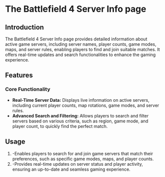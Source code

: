# The Battlefield 4 Server Info page

## Introduction
The Battlefield 4 Server Info page provides detailed information about active game servers, including server names, player counts, game modes, maps, and server rules, enabling players to find and join suitable matches. It offers real-time updates and search functionalities to enhance the gaming experience.

## Features
### Core Functionality
- **Real-Time Server Data:** Displays live information on active servers, including current player counts, map rotations, game modes, and server rules.
- **Advanced Search and Filtering:** Allows players to search and filter servers based on various criteria, such as region, game mode, and player count, to quickly find the perfect match.

## Usage
1. -Enables players to search for and join game servers that match their preferences, such as specific game modes, maps, and player counts.
2. -Provides real-time updates on server status and player activity, ensuring an up-to-date and seamless gaming experience.